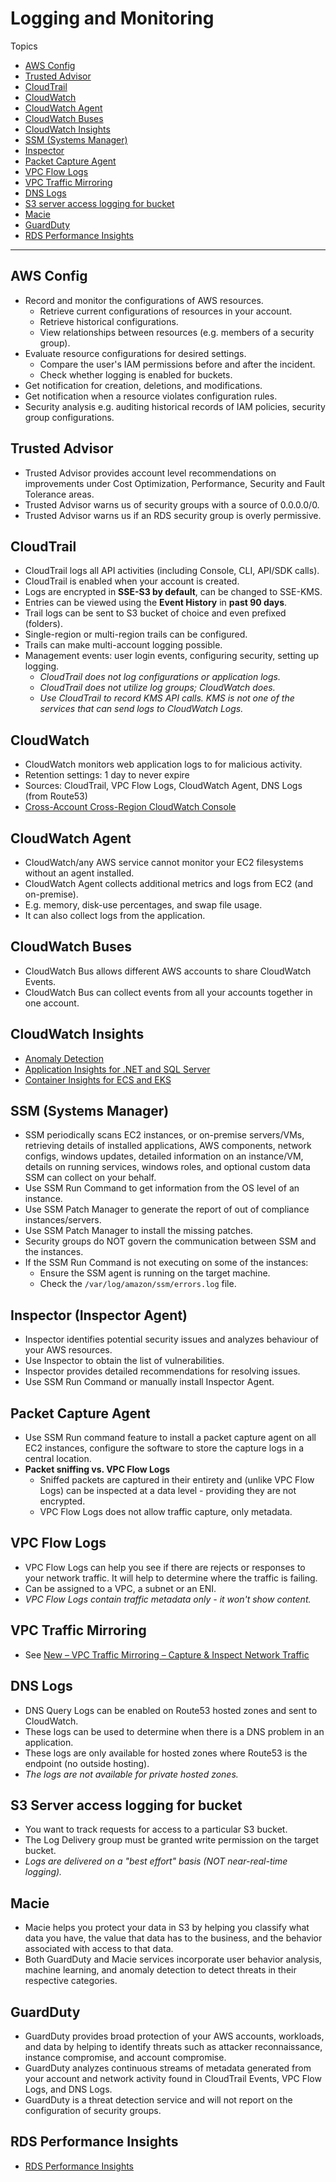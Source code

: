 # Logging and Monitoring

Topics

- [AWS Config](#aws-config)
- [Trusted Advisor](#trusted-advisor)
- [CloudTrail](#cloudtrail)
- [CloudWatch](#cloudwatch)
- [CloudWatch Agent](#cloudwatch-agent)
- [CloudWatch Buses](#cloudwatch-buses)
- [CloudWatch Insights](#cloudwatch-insights)
- [SSM (Systems Manager)](#ssm-systems-manager)
- [Inspector](#inspector-inspector-agent)
- [Packet Capture Agent](#packet-capture-agent)
- [VPC Flow Logs](#vpc-flow-logs)
- [VPC Traffic Mirroring](#vpc-traffic-mirroring)
- [DNS Logs](#dns-logs)
- [S3 server access logging for bucket](#s3-server-access-logging-for-bucket)
- [Macie](#macie)
- [GuardDuty](#guardduty)
- [RDS Performance Insights](#rds-performance-insights)

---
## AWS Config
- Record and monitor the configurations of AWS resources.
  - Retrieve current configurations of resources in your account.
  - Retrieve historical configurations.
  - View relationships between resources (e.g. members of a security group).
- Evaluate resource configurations for desired settings.
  - Compare the user's IAM permissions before and after the incident.
  - Check whether logging is enabled for buckets.
- Get notification for creation, deletions, and modifications.
- Get notification when a resource violates configuration rules.
- Security analysis e.g. auditing historical records of IAM policies, security group configurations.

## Trusted Advisor
- Trusted Advisor provides account level recommendations on improvements under Cost Optimization, Performance,
  Security and Fault Tolerance areas.
- Trusted Advisor warns us of security groups with a source of 0.0.0.0/0. 
- Trusted Advisor warns us if an RDS security group is overly permissive.

## CloudTrail
- CloudTrail logs all API activities (including Console, CLI, API/SDK calls).
- CloudTrail is enabled when your account is created.
- Logs are encrypted in **SSE-S3 by default**, can be changed to SSE-KMS.
- Entries can be viewed using the **Event History** in **past 90 days**.
- Trail logs can be sent to S3 bucket of choice and even prefixed (folders).
- Single-region or multi-region trails can be configured.
- Trails can make multi-account logging possible.
- Management events: user login events, configuring security, setting up logging.
  - *CloudTrail does not log configurations or application logs.*
  - *CloudTrail does not utilize log groups; CloudWatch does.*
  - *Use CloudTrail to record KMS API calls. KMS is not one of the services that can send logs to CloudWatch Logs.*

## CloudWatch
- CloudWatch monitors web application logs to for malicious activity.
- Retention settings: 1 day to never expire
- Sources: CloudTrail, VPC Flow Logs, CloudWatch Agent, DNS Logs (from Route53)
- [Cross-Account Cross-Region CloudWatch Console](
  https://docs.aws.amazon.com/AmazonCloudWatch/latest/monitoring/Cross-Account-Cross-Region.html)

## CloudWatch Agent
- CloudWatch/any AWS service cannot monitor your EC2 filesystems without an agent installed.
- CloudWatch Agent collects additional metrics and logs from EC2 (and on-premise). 
- E.g. memory, disk-use percentages, and swap file usage.
- It can also collect logs from the application.

## CloudWatch Buses
- CloudWatch Bus allows different AWS accounts to share CloudWatch Events.
- CloudWatch Bus can collect events from all your accounts together in one account.

## CloudWatch Insights
- [Anomaly Detection](https://docs.aws.amazon.com/AmazonCloudWatch/latest/monitoring/CloudWatch_Anomaly_Detection.html)
- [Application Insights for .NET and SQL Server](
https://docs.aws.amazon.com/AmazonCloudWatch/latest/monitoring/appinsights-what-is.html)
- [Container Insights for ECS and EKS](
  https://docs.aws.amazon.com/AmazonCloudWatch/latest/monitoring/deploy-container-insights.html)

## SSM (Systems Manager)
- SSM periodically scans EC2 instances, or on-premise servers/VMs, retrieving details of installed applications, AWS
  components, network configs, windows updates, detailed information on an instance/VM, details on running services,
  windows roles, and optional custom data SSM can collect on your behalf.
- Use SSM Run Command to get information from the OS level of an instance.
- Use SSM Patch Manager to generate the report of out of compliance instances/servers.
- Use SSM Patch Manager to install the missing patches.
- Security groups do NOT govern the communication between SSM and the instances.
- If the SSM Run Command is not executing on some of the instances:
  - Ensure the SSM agent is running on the target machine.
  - Check the `/var/log/amazon/ssm/errors.log` file.

## Inspector (Inspector Agent)
- Inspector identifies potential security issues and analyzes behaviour of your AWS resources.
- Use Inspector to obtain the list of vulnerabilities.
- Inspector provides detailed recommendations for resolving issues.
- Use SSM Run Command or manually install Inspector Agent.

## Packet Capture Agent
- Use SSM Run command feature to install a packet capture agent on all EC2 instances, configure the software to store
  the capture logs in a central location.
- **Packet sniffing vs. VPC Flow Logs**
   - Sniffed packets are captured in their entirety and (unlike VPC Flow Logs) can be inspected at a data level - 
     providing they are not encrypted.
   - VPC Flow Logs does not allow traffic capture, only metadata.

## VPC Flow Logs
- VPC Flow Logs can help you see if there are rejects or responses to your network traffic. It will help to determine
  where the traffic is failing.
- Can be assigned to a VPC, a subnet or an ENI.
- *VPC Flow Logs contain traffic metadata only - it won't show content.*

## VPC Traffic Mirroring
- See [New – VPC Traffic Mirroring – Capture & Inspect Network Traffic](
https://aws.amazon.com/blogs/aws/new-vpc-traffic-mirroring/)

## DNS Logs
- DNS Query Logs can be enabled on Route53 hosted zones and sent to CloudWatch.
- These logs can be used to determine when there is a DNS problem in an application.
- These logs are only available for hosted zones where Route53 is the endpoint (no outside hosting).
- _The logs are not available for private hosted zones._

## S3 Server access logging for bucket
- You want to track requests for access to a particular S3 bucket.
- The Log Delivery group must be granted write permission on the target bucket.
- *Logs are delivered on a "best effort" basis (NOT near-real-time logging).*

## Macie
- Macie helps you protect your data in S3 by helping you classify what data you have, the value that data has to the
  business, and the behavior associated with access to that data. 
- Both GuardDuty and Macie services incorporate user behavior analysis, machine learning, and anomaly detection to
  detect threats in their respective categories.

## GuardDuty
- GuardDuty provides broad protection of your AWS accounts, workloads, and data by helping to identify threats such
  as attacker reconnaissance, instance compromise, and account compromise. 
- GuardDuty analyzes continuous streams of metadata generated from your account and network activity found in
  CloudTrail Events, VPC Flow Logs, and DNS Logs.
- GuardDuty is a threat detection service and will not report on the configuration of security groups.

## RDS Performance Insights
- [RDS Performance Insights](https://docs.aws.amazon.com/AmazonRDS/latest/UserGuide/USER_PerfInsights.html)